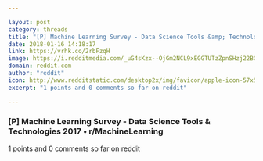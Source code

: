 ```yaml
---

layout: post
category: threads
title: "[P] Machine Learning Survey - Data Science Tools &amp; Technologies 2017"
date: 2018-01-16 14:18:17
link: https://vrhk.co/2rbFzqH
image: https://i.redditmedia.com/_uG4sKzx--OjGm2NCL9xEGGTUTzZpnSHzj22BG4TJpg.jpg?w=320&s=a05e0c2845af10b61f2390fb1d712bca
domain: reddit.com
author: "reddit"
icon: http://www.redditstatic.com/desktop2x/img/favicon/apple-icon-57x57.png
excerpt: "1 points and 0 comments so far on reddit"

---
```


### [P] Machine Learning Survey - Data Science Tools &amp; Technologies 2017 • r/MachineLearning

1 points and 0 comments so far on reddit